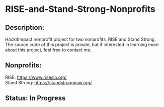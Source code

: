 # RISE-and-Stand-Strong-Nonprofits
Description:
-----------
Hack4Impact nonprofit project for two nonprofits, RISE and Stand Strong. <br />
The source code of this project is private, but if interested in learning more about this project, feel free to contact me.

Nonprofits:
-----------
RISE: https://www.riseslo.org/ <br />
Stand Strong: https://standstrongnow.org/

Status: In Progress
-------
